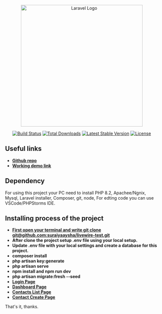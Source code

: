 <p align="center"><a href="https://laravel.com" target="_blank"><img src="https://raw.githubusercontent.com/laravel/art/master/logo-lockup/5%20SVG/2%20CMYK/1%20Full%20Color/laravel-logolockup-cmyk-red.svg" width="400" alt="Laravel Logo"></a></p>

<p align="center">
<a href="https://github.com/laravel/framework/actions"><img src="https://github.com/laravel/framework/workflows/tests/badge.svg" alt="Build Status"></a>
<a href="https://packagist.org/packages/laravel/framework"><img src="https://img.shields.io/packagist/dt/laravel/framework" alt="Total Downloads"></a>
<a href="https://packagist.org/packages/laravel/framework"><img src="https://img.shields.io/packagist/v/laravel/framework" alt="Latest Stable Version"></a>
<a href="https://packagist.org/packages/laravel/framework"><img src="https://img.shields.io/packagist/l/laravel/framework" alt="License"></a>
</p>

## Useful links

- **[Github repo](https://github.com/suraiyaaysha/livewire-test)**
- **[Working demo link](http://)**


## Dependency

For using this project your PC need to install PHP 8.2, Apachee/Ngnix, Mysql, Laravel installer, Composer, git, node, 
For edting code you can use VSCode/PHPStorms IDE.


## Installing process of the project

- **[First open your terminal and write git clone git@github.com:suraiyaaysha/livewire-test.git](git@github.com:suraiyaaysha/livewire-test.git)**
- **After clone the project setup .env file using your local setup.**
- **Update .env file with your local settings and create a database for this project.**
- **composer install**
- **php artisan key:generate**
- **php artisan serve**
- **npm install and npm run dev**
- **php artisan migrate:fresh --seed**
- **[Login Page](http://127.0.0.1:8000/login)**
- **[Dashboard Page](http://127.0.0.1:8000/dashboard)**
- **[Contacts List Page](http://127.0.0.1:8000/contacts)**
- **[Contact Create Page](http://127.0.0.1:8000/contacts/create)**


That's it, thanks.
